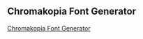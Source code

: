 ## Chromakopia Font Generator

[Chromakopia Font Generator](https://chromakopia-font-generator.com/)
